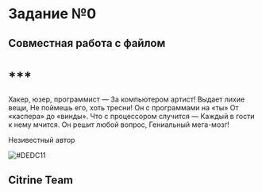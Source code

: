 # Задание №0
## Совместная работа с файлом
# ***
Хакер, юзер, программист —
За компьютером артист!
Выдает лихие вещи,
Не поймешь его, хоть тресни!
Он с программами на «ты»
От «каспера» до «винды».
Что с процессором случится —
Каждый в гости к нему мчится.
Он решит любой вопрос,
Гениальный мега-мозг!

Незивестный автор

![#DEDC11](https://placehold.it/60/DEDC11/000000?text=citrine_team)
## Citrine Team
